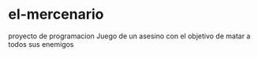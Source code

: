 # el-mercenario
proyecto de programacion
Juego de un asesino con el objetivo de matar a todos sus enemigos
